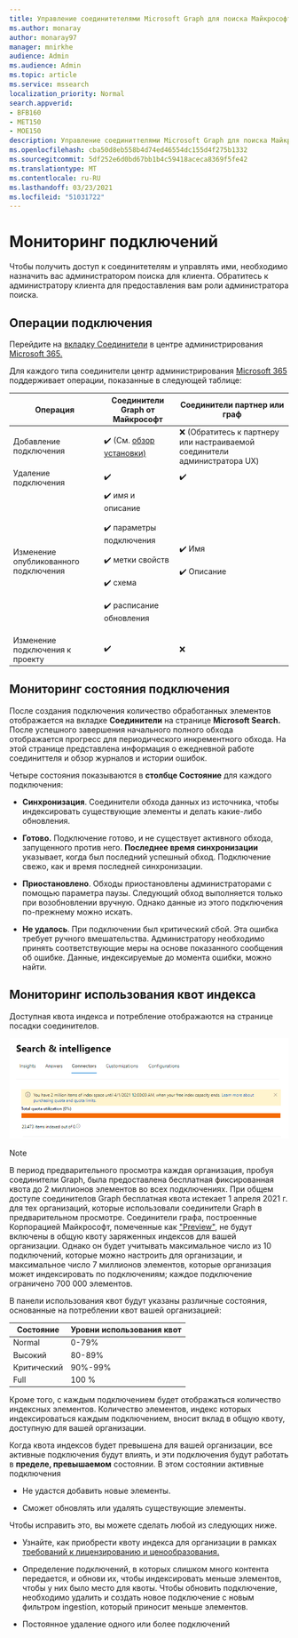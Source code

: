 ```yaml
---
title: Управление соединитетелями Microsoft Graph для поиска Майкрософт
ms.author: monaray
author: monaray97
manager: mnirkhe
audience: Admin
ms.audience: Admin
ms.topic: article
ms.service: mssearch
localization_priority: Normal
search.appverid:
- BFB160
- MET150
- MOE150
description: Управление соединиттелями Microsoft Graph для поиска Майкрософт.
ms.openlocfilehash: cba50d8eb558b4d74ed46554dc155d4f275b1332
ms.sourcegitcommit: 5df252e6d0bd67bb1b4c59418aceca8369f5fe42
ms.translationtype: MT
ms.contentlocale: ru-RU
ms.lasthandoff: 03/23/2021
ms.locfileid: "51031722"
---
```

<!-- markdownlint-disable no-inline-html -->

# <a name="monitor-your-connections"></a>Мониторинг подключений

Чтобы получить доступ к соединитетелям и управлять ими, необходимо назначить вас администратором поиска для клиента. Обратитесь к администратору клиента для предоставления вам роли администратора поиска.

## <a name="connection-operations"></a>Операции подключения

Перейдите на [вкладку Соединители](https://admin.microsoft.com/Adminportal/Home#/MicrosoftSearch/Connectors) в центре администрирования [Microsoft 365.](https://admin.microsoft.com)

Для каждого типа соединители центр администрирования [Microsoft 365](https://admin.microsoft.com) поддерживает операции, показанные в следующей таблице:

Операция | Соединители Graph от Майкрософт | Соединители партнер или граф
--- | --- | ---
Добавление подключения | :heavy_check_mark: (См. [обзор установки)](configure-connector.md) | :x: (Обратитесь к партнеру или настраиваемой соединители администратора UX)
Удаление подключения | :heavy_check_mark: | :heavy_check_mark:
Изменение опубликованного подключения | :heavy_check_mark: имя и описание<br></br> :heavy_check_mark: параметры подключения<br></br> :heavy_check_mark: метки свойств<br></br> :heavy_check_mark: схема<br></br> :heavy_check_mark: расписание обновления<br></br> | :heavy_check_mark: Имя<br></br> :heavy_check_mark: Описание
Изменение подключения к проекту | :heavy_check_mark: | :x:

## <a name="monitor-your-connection-state"></a>Мониторинг состояния подключения

После создания подключения количество обработанных элементов отображается на вкладке **Соединители** на странице **Microsoft Search.** После успешного завершения начального полного обхода отображается прогресс для периодического инкрементного обхода. На этой странице представлена информация о ежедневной работе соединиттеля и обзор журналов и истории ошибок.

Четыре состояния показываются в **столбце Состояние** для каждого подключения:

* **Синхронизация**. Соединители обхода данных из источника, чтобы индексировать существующие элементы и делать какие-либо обновления.

* **Готово.** Подключение готово, и не существует активного обхода, запущенного против него. **Последнее время синхронизации** указывает, когда был последний успешный обход. Подключение свежо, как и время последней синхронизации.

* **Приостановлено**. Обходы приостановлены администраторами с помощью параметра паузы. Следующий обход выполняется только при возобновлении вручную. Однако данные из этого подключения по-прежнему можно искать.

* **Не удалось**. При подключении был критический сбой. Эта ошибка требует ручного вмешательства. Администратору необходимо принять соответствующие меры на основе показанного сообщения об ошибке. Данные, индексируемые до момента ошибки, можно найти.

## <a name="monitor-your-index-quota-utilization"></a>Мониторинг использования квот индекса

Доступная квота индекса и потребление отображаются на странице посадки соединителов.

![Планка использования квоты индекса](media/quota_utilization.png)
 
>[!NOTE]
>В период предварительного просмотра каждая организация, пробуя соединители Graph, была предоставлена бесплатная фиксированная квота до 2 миллионов элементов во всех подключениях. При общем доступе соединителов Graph бесплатная квота истекает 1 апреля 2021 г. для тех организаций, которые использовали соединители Graph в предварительном просмотре.
>Соединители графа, построенные Корпорацией Майкрософт, помеченные как ["Preview",](./connectors-overview.md) не будут включены в общую квоту заряженных индексов для вашей организации. Однако он будет учитывать максимальное число из 10 подключений, которые можно настроить для организации, и максимальное число 7 миллионов элементов, которые организация может индексировать по подключениям; каждое подключение ограничено 700 000 элементов. 

В панели использования квот будут указаны различные состояния, основанные на потреблении квот вашей организацией:

Состояние | Уровни использования квот
--- | --- 
Normal | 0-79%
Высокий | 80-89%
Критический | 90%-99%
Full | 100 %

<!-- 
![Quota utilization levels](media/connectors-quota-utilization-levels.png)
-->

Кроме того, с каждым подключением будет отображаться количество индексных элементов. Количество элементов, индекс которых индексироваться каждым подключением, вносит вклад в общую квоту, доступную для вашей организации.

Когда квота индексов будет превышена для вашей организации, все активные подключения будут влиять, и эти подключения будут работать в **пределе, превышаемом** состоянии. В этом состоянии активные подключения  

* Не удастся добавить новые элементы.

* Сможет обновлять или удалять существующие элементы.

Чтобы исправить это, вы можете сделать любой из следующих ниже.

* Узнайте, как приобрести квоту индекса для организации в рамках [требований к лицензированию и ценообразования.](licensing.md)

* Определение подключений, в которых слишком много контента передается, и обнови их, чтобы индексировать меньше элементов, чтобы у них было место для квоты. Чтобы обновить подключение, необходимо удалить и создать новое подключение с новым фильтром ingestion, который приносит меньше элементов.

* Постоянное удаление одного или более подключений